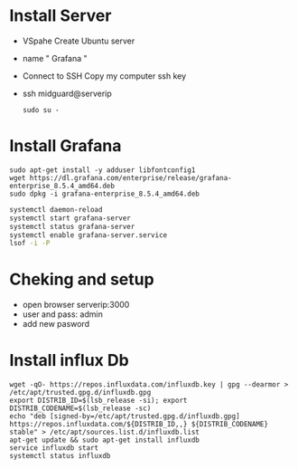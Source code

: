 # Install Server

- VSpahe Create Ubuntu server
- name " Grafana "
- Connect to SSH Copy my computer ssh key
- ssh midguard@serverip

      sudo su -

# Install Grafana

    sudo apt-get install -y adduser libfontconfig1
    wget https://dl.grafana.com/enterprise/release/grafana-enterprise_8.5.4_amd64.deb
    sudo dpkg -i grafana-enterprise_8.5.4_amd64.deb
    
```bash
systemctl daemon-reload
systemctl start grafana-server
systemctl status grafana-server
systemctl enable grafana-server.service
lsof -i -P
```
# Cheking and setup

- open browser serverip:3000
- user and pass: admin
- add new pasword

# Install influx Db

    wget -qO- https://repos.influxdata.com/influxdb.key | gpg --dearmor > /etc/apt/trusted.gpg.d/influxdb.gpg
    export DISTRIB_ID=$(lsb_release -si); export DISTRIB_CODENAME=$(lsb_release -sc)
    echo "deb [signed-by=/etc/apt/trusted.gpg.d/influxdb.gpg] https://repos.influxdata.com/${DISTRIB_ID,,} ${DISTRIB_CODENAME} stable" > /etc/apt/sources.list.d/influxdb.list
    apt-get update && sudo apt-get install influxdb
    service influxdb start
    systemctl status influxdb
    
    
